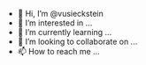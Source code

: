 - 👋 Hi, I’m @vusieckstein
- 👀 I’m interested in ...
- 🌱 I’m currently learning ...
- 💞️ I’m looking to collaborate on ...
- 📫 How to reach me ...

<!---
vusieckstein/vusieckstein is a ✨ special ✨ repository because its `README.md` (this file) appears on your GitHub profile.
You can click the Preview link to take a look at your changes.
--->
